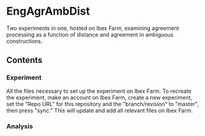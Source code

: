 # EngAgrAmbDist
Two experiments in one, hosted on Ibex Farm, examining agreement processing as a function of distance and agreement in ambiguous constructions.

## Contents

### Experiment

All the files necessary to set up the experiment on Ibex Farm. To recreate the experiment, make an account on Ibex Farm, create a new experiment, set the "Repo URL" for this repository and the "branch/revision" to "master", then press "sync." This will update and add all relevant files on Ibex Farm.

### Analysis
